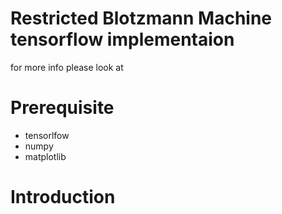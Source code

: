 # Restricted Blotzmann Machine tensorflow implementaion
for more info please look at 

# Prerequisite
- tensorlfow
- numpy
- matplotlib

# Introduction

